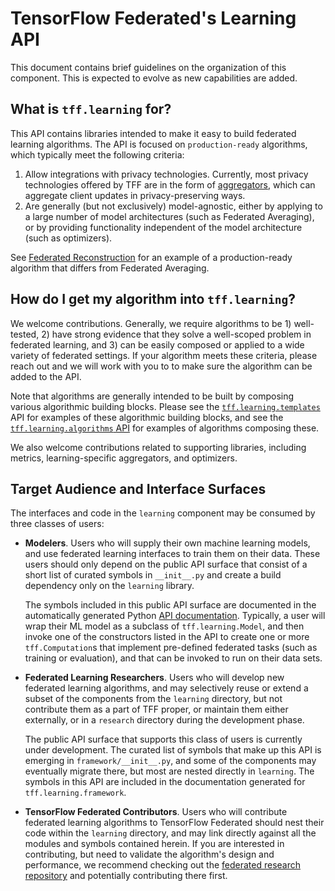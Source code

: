 # TensorFlow Federated's Learning API

This document contains brief guidelines on the organization of this component.
This is expected to evolve as new capabilities are added.

## What is `tff.learning` for?

This API contains libraries intended to make it easy to build federated learning
algorithms. The API is focused on `production-ready` algorithms, which typically
meet the following criteria:

1.  Allow integrations with privacy technologies. Currently, most privacy
    technologies offered by TFF are in the form of
    [aggregators](https://www.tensorflow.org/federated/api_docs/python/tff/aggregators),
    which can aggregate client updates in privacy-preserving ways.
2.  Are generally (but not exclusively) model-agnostic, either by applying to a
    large number of model architectures (such as Federated Averaging), or by
    providing functionality independent of the model architecture (such as
    optimizers).

See
[Federated Reconstruction](https://www.tensorflow.org/federated/api_docs/python/tff/learning/reconstruction)
for an example of a production-ready algorithm that differs from Federated
Averaging.

## How do I get my algorithm into `tff.learning`?

We welcome contributions. Generally, we require algorithms to be 1) well-tested,
2) have strong evidence that they solve a well-scoped problem in federated
learning, and 3) can be easily composed or applied to a wide variety of
federated settings. If your algorithm meets these criteria, please reach out and
we will work with you to to make sure the algorithm can be added to the API.

Note that algorithms are generally intended to be built by composing various
algorithmic building blocks. Please see the
[`tff.learning.templates`](https://www.tensorflow.org/federated/api_docs/python/tff/learning/templates)
API for examples of these algorithmic building blocks, and see the
[`tff.learning.algorithms` API](https://www.tensorflow.org/federated/api_docs/python/tff/learning/algorithms)
for examples of algorithms composing these.

We also welcome contributions related to supporting libraries, including
metrics, learning-specific aggregators, and optimizers.

## Target Audience and Interface Surfaces

The interfaces and code in the `learning` component may be consumed by three
classes of users:

*   **Modelers**. Users who will supply their own machine learning models, and
    use federated learning interfaces to train them on their data. These users
    should only depend on the public API surface that consist of a short list of
    curated symbols in `__init__.py` and create a build dependency only on the
    `learning` library.

    The symbols included in this public API surface are documented in the
    automatically generated Python
    [API documentation](https://www.tensorflow.org/federated/api_docs/python/tff).
    Typically, a user will wrap their ML model as a subclass of
    `tff.learning.Model`, and then invoke one of the constructors listed in the
    API to create one or more `tff.Computation`s that implement pre-defined
    federated tasks (such as training or evaluation), and that can be invoked to
    run on their data sets.

*   **Federated Learning Researchers**. Users who will develop new federated
    learning algorithms, and may selectively reuse or extend a subset of the
    components from the `learning` directory, but not contribute them as a part
    of TFF proper, or maintain them either externally, or in a `research`
    directory during the development phase.

    The public API surface that supports this class of users is currently under
    development. The curated list of symbols that make up this API is emerging
    in `framework/__init__.py`, and some of the components may eventually
    migrate there, but most are nested directly in `learning`. The symbols in
    this API are included in the documentation generated for
    `tff.learning.framework`.

*   **TensorFlow Federated Contributors**. Users who will contribute federated
    learning algorithms to TensorFlow Federated should nest their code within
    the `learning` directory, and may link directly against all the modules and
    symbols contained herein. If you are interested in contributing, but need to
    validate the algorithm's design and performance, we recommend checking out
    the
    [federated research repository](https://github.com/google-research/federated)
    and potentially contributing there first.
